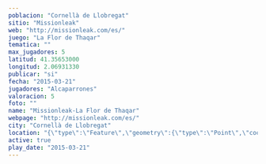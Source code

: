 ```yaml
---
poblacion: "Cornellà de Llobregat"
sitio: "Missionleak"
web: "http://missionleak.com/es/"
juego: "La Flor de Thaqar"
tematica: ""
max_jugadores: 5
latitud: 41.35653000
longitud: 2.06931330
publicar: "si"
fecha: "2015-03-21"
jugadores: "Alcaparrones"
valoracion: 5
foto: ""
name: "Missionleak-La Flor de Thaqar"
webpage: "http://missionleak.com/es/"
city: "Cornellà de Llobregat"
location: "{\"type\":\"Feature\",\"geometry\":{\"type\":\"Point\",\"coordinates\":[\"41,35653000\",\"2,06931330\"]}}"
active: true
play_date: "2015-03-21"
---
```

